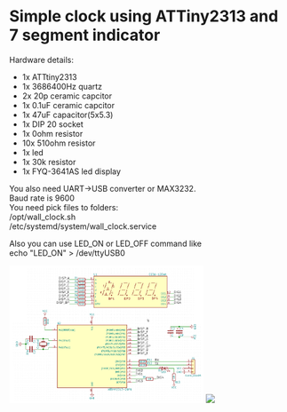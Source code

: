 Simple clock using ATTiny2313 and 7 segment indicator
=======================================================

Hardware details:<br/>
* 1x  ATTtiny2313
* 1x  3686400Hz quartz
* 2x  20p ceramic capcitor
* 1x  0.1uF ceramic capcitor
* 1x  47uF capacitor(5x5.3)
* 1x  DIP 20 socket
* 1x  0ohm resistor
* 10x 510ohm resistor
* 1x  led
* 1x  30k resistor
* 1x  FYQ-3641AS led display

You also need UART->USB converter or MAX3232.<br/>
Baud rate is 9600<br/>
You need pick files to folders:<br/>
/opt/wall_clock.sh<br/>
/etc/systemd/system/wall_clock.service<br/>

Also you can use LED_ON or LED_OFF command like<br/>
echo "LED_ON" > /dev/ttyUSB0<br/>


<img src="/img/cheme.png" width="350"/>
<img src="/img/photo.png" width="350"/>
